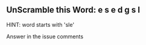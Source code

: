 UnScramble this Word: e s e d g s l
----------

HINT: word starts with 'sle'

Answer in the issue comments
